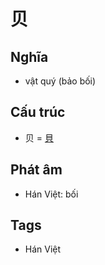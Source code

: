 # 贝

## Nghĩa

* vật quý (bảo bối)

## Cấu trúc
* 贝 = [貝](貝.md)

## Phát âm

* Hán Việt: bối

## Tags
* Hán Việt

<script>window.HANZI_FIELD='贝';</script>
